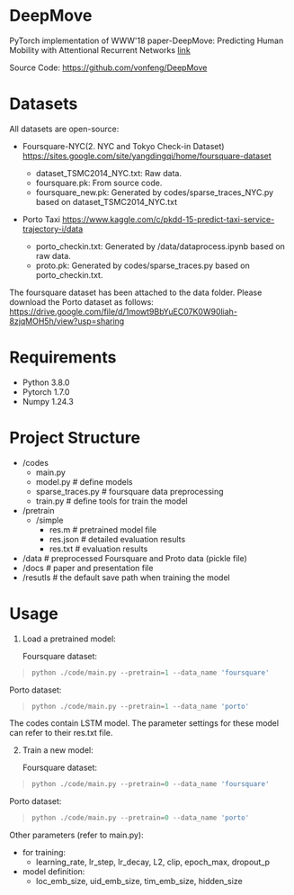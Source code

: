 # DeepMove
PyTorch implementation of WWW'18  paper-DeepMove: Predicting Human Mobility with Attentional Recurrent Networks [link](https://dl.acm.org/citation.cfm?id=3178876.3186058)

Source Code: https://github.com/vonfeng/DeepMove

# Datasets
All datasets are open-source:
- Foursquare-NYC(2. NYC and Tokyo Check-in Dataset) https://sites.google.com/site/yangdingqi/home/foursquare-dataset
    - dataset_TSMC2014_NYC.txt: Raw data.
    - foursquare.pk: From source code.
    - foursquare_new.pk: Generated by codes/sparse_traces_NYC.py based on dataset_TSMC2014_NYC.txt

- Porto Taxi https://www.kaggle.com/c/pkdd-15-predict-taxi-service-trajectory-i/data
  - porto_checkin.txt: Generated by /data/dataprocess.ipynb based on raw data.
  - proto.pk: Generated by codes/sparse_traces.py based on porto_checkin.txt.

The foursquare dataset has been attached to the data folder. Please download the Porto dataset as follows:
https://drive.google.com/file/d/1mowt9BbYuEC07K0W90liah-8zjqMOH5h/view?usp=sharing


# Requirements
- Python 3.8.0
- Pytorch 1.7.0
- Numpy 1.24.3

# Project Structure
- /codes
    - main.py
    - model.py # define models
    - sparse_traces.py # foursquare data preprocessing 
    - train.py # define tools for train the model
- /pretrain
    - /simple
        - res.m # pretrained model file
        - res.json # detailed evaluation results
        - res.txt # evaluation results
- /data # preprocessed Foursquare and Proto data (pickle file)
- /docs # paper and presentation file
- /resutls # the default save path when training the model

# Usage
1. Load a pretrained model:
   
   Foursquare dataset:
> ```python
> python ./code/main.py --pretrain=1 --data_name 'foursquare'
> ```
   Porto dataset:
> ```python
> python ./code/main.py --pretrain=1 --data_name 'porto'
> ```

The codes contain LSTM model. The parameter settings for these model can refer to their res.txt file.


2. Train a new model:

   Foursquare dataset:
> ```python
> python ./code/main.py --pretrain=0 --data_name 'foursquare'
> ```
   Porto dataset:
> ```python
> python ./code/main.py --pretrain=0 --data_name 'porto'
> ```

Other parameters (refer to main.py):
- for training: 
    - learning_rate, lr_step, lr_decay, L2, clip, epoch_max, dropout_p
- model definition: 
    - loc_emb_size, uid_emb_size, tim_emb_size, hidden_size

